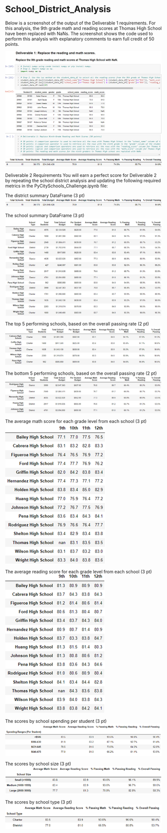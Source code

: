 # School_District_Analysis
Below is a screenshot of the output of the Deliverable 1 requirements. For this analysis, the 9th grade math and reading scores at Thomas High School have been replaced with NaNs. The screenshot shows the code used to perform this analysis with explanatory comments to earn full credit of 50 points.

![LinkedImage](Resources/Replace_the_9th_grade_reading_and_math_scores_at_Thomas_High_School_with_NaN.png)
![LinkedImage](Resources/District_Summary_DataFrame.png)

Deliverable 2 Requirements
You will earn a perfect score for Deliverable 2 by repeating the school district analysis and updating the following required metrics in the PyCitySchools_Challenge.ipynb file:

The district summary DataFrame (3 pt)
![LinkedImage](Resources/District_Summary_DataFrame.png)

The school summary DataFrame (3 pt)
![LinkedImage](Resources/School_Summary_DataFrame.png)

The top 5 performing schools, based on the overall passing rate (2 pt)
![LinkedImage](Resources/Top_5_performing_schools_based_on_overall_passing_rate.png)

The bottom 5 performing schools, based on the overall passing rate (2 pt)
![LinkedImage](Resources/Bottom_5_performing_schools_based_on_overall_passing_rate.png)

The average math score for each grade level from each school (3 pt)
![LinkedImage](Resources/Average_math_score_for_each_grade_level_from_each_school.png)

The average reading score for each grade level from each school (3 pt)
![LinkedImage](Resources/Average_reading_score_for_each_grade_level_from_each_school.png)

The scores by school spending per student (3 pt)
![LinkedImage](Resources/Scores_by_school_spending_per_student.png)

The scores by school size (3 pt)
![LinkedImage](Resources/Scores_by_school_size.png)

The scores by school type (3 pt)
![LinkedImage](Resources/Scores_by_school_type.png)
